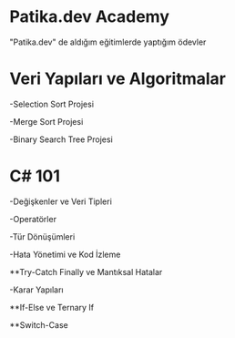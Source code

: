 # Patika.dev Academy
"Patika.dev" de aldığım eğitimlerde yaptığım ödevler

# Veri Yapıları ve Algoritmalar
-Selection Sort Projesi

-Merge Sort Projesi

-Binary Search Tree Projesi

# C# 101
-Değişkenler ve Veri Tipleri

-Operatörler

-Tür Dönüşümleri

-Hata Yönetimi ve Kod İzleme

**Try-Catch Finally ve Mantıksal Hatalar

-Karar Yapıları

**If-Else ve Ternary If

**Switch-Case
